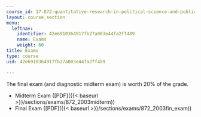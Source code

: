 ```yaml
---
course_id: 17-872-quantitative-research-in-political-science-and-public-policy-spring-2004
layout: course_section
menu:
  leftnav:
    identifier: 42e6910364917fb27a003e44fa2ff489
    name: Exams
    weight: 60
title: Exams
type: course
uid: 42e6910364917fb27a003e44fa2ff489

---
```


The final exam (and diagnostic midterm exam) is worth 20% of the grade.

*   Midterm Exam ([PDF]({{< baseurl >}}/sections/exams/872_2003midterm))
*   Final Exam ([PDF]({{< baseurl >}}/sections/exams/872_2003fin_exam))